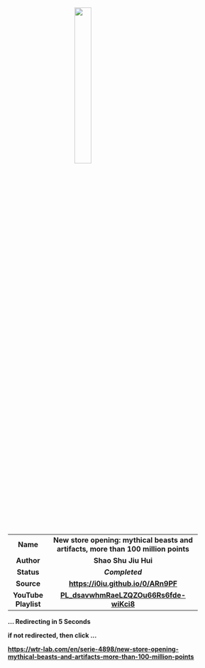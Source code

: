 
<meta charset="UTF-8">
<meta name="viewport" content="width=device-width, initial-scale=1.0">
<meta http-equiv="refresh" content="5;url=https://wtr-lab.com/en/serie-4898/new-store-opening-mythical-beasts-and-artifacts-more-than-100-million-points">

<div style='margin: auto; width: 85%; padding: 10px;'>

<img src="../.image/nsombaamt100mt.jpg" style='display: block; margin: auto; width: 30%;'>

| | |
| :---: | :---: |
| **Name** | **New store opening: mythical beasts and artifacts, more than 100 million points** |
| **Author** | **Shao Shu Jiu Hui** |
| **Status** | ***Completed*** |
| **Source** | **https://i0iu.github.io/0/ARn9PF** |
| **YouTube Playlist** | [**PL_dsavwhmRaeLZQZOu66Rs6fde-wiKci8**](https://www.youtube.com/playlist?list=PL_dsavwhmRaeLZQZOu66Rs6fde-wiKci8) |

**... Redirecting in 5 Seconds**

**if not redirected, then click ...**

**https://wtr-lab.com/en/serie-4898/new-store-opening-mythical-beasts-and-artifacts-more-than-100-million-points**

</div>
